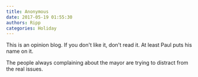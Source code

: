 ```yaml
---
title: Anonymous
date: 2017-05-19 01:55:30
authors: Ripp
categories: Holiday
---
```


 This is an opinion blog. If you don't like it, don't read it. At least Paul puts his name on it. 

The people always complaining about the mayor are trying to distract from the real issues.